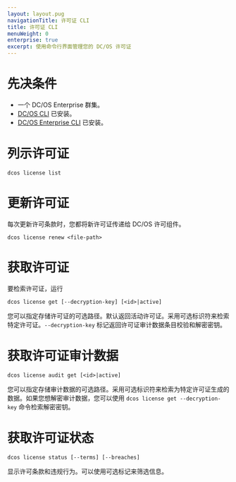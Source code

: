 ```yaml
---
layout: layout.pug
navigationTitle: 许可证 CLI
title: 许可证 CLI
menuWeight: 0
enterprise: true
excerpt: 使用命令行界面管理您的 DC/OS 许可证
---
```


# 先决条件
- 一个 DC/OS Enterprise 群集。
- [DC/OS CLI](/dcos/cn/1.12/cli/install/) 已安装。
- [DC/OS Enterprise CLI](/dcos/cn/1.12/cli/plugins/#enterprise-cli-plugin) 已安装。


# 列示许可证

```
dcos license list
```

# 更新许可证

每次更新许可条款时，您都将新许可证传递给 DC/OS 许可组件。

```
dcos license renew <file-path>
```

# 获取许可证

要检索许可证，运行

```
dcos license get [--decryption-key] [<id>|active]
```

您可以指定存储许可证的可选路径。默认返回活动许可证。采用可选标识符来检索特定许可证。`--decryption-key` 标记返回许可证审计数据条目校验和解密密钥。

# 获取许可证审计数据

```
dcos license audit get [<id>|active]
```

您可以指定存储审计数据的可选路径。采用可选标识符来检索为特定许可证生成的数据。如果您想解密审计数据，您可以使用 `dcos license get --decryption-key` 命令检索解密密钥。

# 获取许可证状态

```
dcos license status [--terms] [--breaches]
```

显示许可条款和违规行为。可以使用可选标记来筛选信息。
